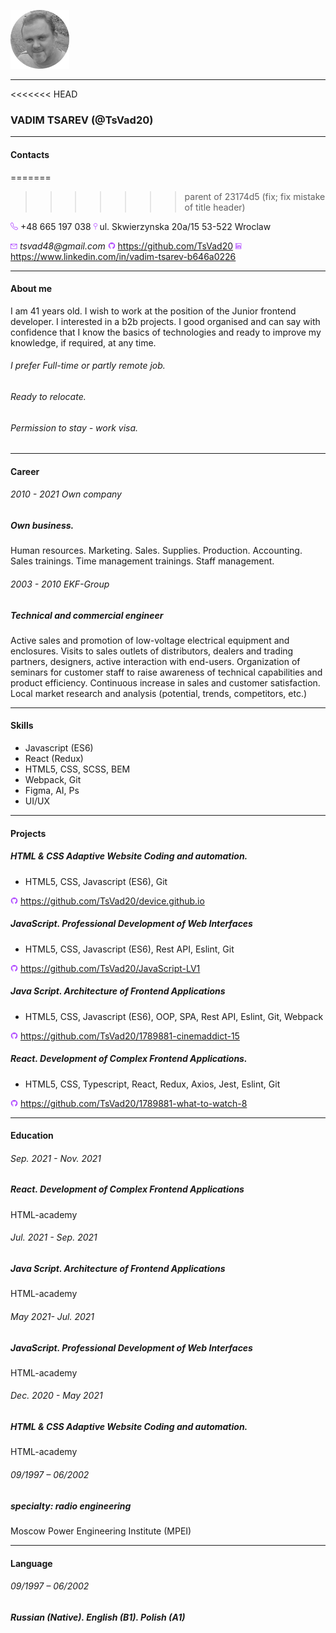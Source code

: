 ![photo](img/my_photo.png 'My photo')

---

<<<<<<< HEAD

### VADIM TSAREV (@TsVad20)

---

#### Contacts

=======

> > > > > > > parent of 23174d5 (fix; fix mistake of title header)

![phone](img/phone_icon.png 'Phone') +48 665 197 038
![location](img/location_icon.png 'Location') ul. Skwierzynska 20a/15 53-522 Wroclaw

![email](img/mail_icon.png 'Email') _tsvad48@gmail.com_
![git](img/git_icon.png 'Git') https://github.com/TsVad20
![linkedIn](img/linkedin_icon.png 'LinkedIn') https://www.linkedin.com/in/vadim-tsarev-b646a0226

---

#### About me

I am 41 years old. I wish to work at the position of the Junior frontend developer. I interested in a b2b projects. I good organised and can say with confidence that I know the basics of technologies and ready to improve my knowledge, if required, at any time.

###### I prefer Full-time or partly remote job.

###### Ready to relocate.

###### Permission to stay - work visa.

---

#### Career

###### 2010 - 2021 Own company

##### Own business.

Human resources. Marketing. Sales. Supplies. Production. Accounting.
Sales trainings. Time management trainings. Staff management.

###### 2003 - 2010 EKF-Group

##### Technical and commercial engineer

Active sales and promotion of low-voltage electrical equipment and enclosures.
Visits to sales outlets of distributors, dealers and trading partners, designers, active interaction with end-users.
Organization of seminars for customer staff to raise awareness of technical capabilities and product efficiency.
Continuous increase in sales and customer satisfaction.
Local market research and analysis (potential, trends, competitors, etc.)

---

#### Skills

- Javascript (ES6)
- React (Redux)
- HTML5, CSS, SCSS, BEM
- Webpack, Git
- Figma, AI, Ps
- UI/UX

---

#### Projects

##### HTML & CSS Adaptive Website Coding and automation.

- HTML5, CSS, Javascript (ES6), Git

![git](img/git_icon.png 'Git') https://github.com/TsVad20/device.github.io

##### JavaScript. Professional Development of Web Interfaces

- HTML5, CSS, Javascript (ES6), Rest API, Eslint, Git

![git](img/git_icon.png 'Git') https://github.com/TsVad20/JavaScript-LV1

##### Java Script. Architecture of Frontend Applications

- HTML5, CSS, Javascript (ES6), OOP, SPA, Rest API, Eslint, Git, Webpack

![git](img/git_icon.png 'Git') https://github.com/TsVad20/1789881-cinemaddict-15

##### React. Development of Complex Frontend Applications.

- HTML5, CSS, Typescript, React, Redux, Axios, Jest, Eslint, Git

![git](img/git_icon.png 'Git') https://github.com/TsVad20/1789881-what-to-watch-8

---

#### Education

###### Sep. 2021 - Nov. 2021

##### React. Development of Complex Frontend Applications

HTML-academy

###### Jul. 2021 - Sep. 2021

##### Java Script. Architecture of Frontend Applications

HTML-academy

###### May 2021- Jul. 2021

##### JavaScript. Professional Development of Web Interfaces

HTML-academy

###### Dec. 2020 - May 2021

##### HTML & CSS Adaptive Website Coding and automation.

HTML-academy

###### 09/1997 – 06/2002

##### specialty: radio engineering

Moscow Power Engineering Institute (MPEI)

---

#### Language

###### 09/1997 – 06/2002

##### Russian (Native). English (B1). Polish (A1)
